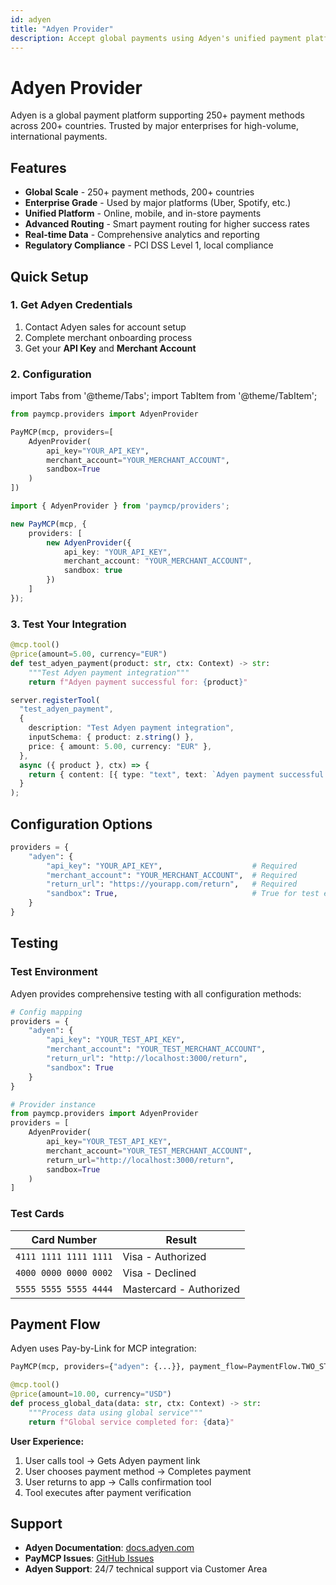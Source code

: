 ```yaml
---
id: adyen
title: "Adyen Provider"
description: Accept global payments using Adyen's unified payment platform
---
```


# Adyen Provider

Adyen is a global payment platform supporting 250+ payment methods across 200+ countries. Trusted by major enterprises for high-volume, international payments.

## Features

- **Global Scale** - 250+ payment methods, 200+ countries
- **Enterprise Grade** - Used by major platforms (Uber, Spotify, etc.)
- **Unified Platform** - Online, mobile, and in-store payments
- **Advanced Routing** - Smart payment routing for higher success rates
- **Real-time Data** - Comprehensive analytics and reporting
- **Regulatory Compliance** - PCI DSS Level 1, local compliance

## Quick Setup

### 1. Get Adyen Credentials

1. Contact Adyen sales for account setup
2. Complete merchant onboarding process
3. Get your **API Key** and **Merchant Account**

### 2. Configuration

import Tabs from '@theme/Tabs';
import TabItem from '@theme/TabItem';

<Tabs>
<TabItem value="python" label="Python">

```python
from paymcp.providers import AdyenProvider

PayMCP(mcp, providers=[
    AdyenProvider(
        api_key="YOUR_API_KEY",
        merchant_account="YOUR_MERCHANT_ACCOUNT",
        sandbox=True
    )
])
```

</TabItem>
<TabItem value="typescript" label="TypeScript">

```typescript
import { AdyenProvider } from 'paymcp/providers';

new PayMCP(mcp, { 
    providers: [
        new AdyenProvider({
            api_key: "YOUR_API_KEY",
            merchant_account: "YOUR_MERCHANT_ACCOUNT",
            sandbox: true
        })
    ] 
});
```

</TabItem>
</Tabs>

### 3. Test Your Integration

<Tabs>
<TabItem value="python" label="Python">

```python
@mcp.tool()
@price(amount=5.00, currency="EUR")
def test_adyen_payment(product: str, ctx: Context) -> str:
    """Test Adyen payment integration"""
    return f"Adyen payment successful for: {product}"
```

</TabItem>
<TabItem value="typescript" label="TypeScript">

```typescript
server.registerTool(
  "test_adyen_payment",
  {
    description: "Test Adyen payment integration",
    inputSchema: { product: z.string() },
    price: { amount: 5.00, currency: "EUR" },
  },
  async ({ product }, ctx) => {
    return { content: [{ type: "text", text: `Adyen payment successful for: ${product}` }] };
  }
);
```

</TabItem>
</Tabs>

## Configuration Options

```python
providers = {
    "adyen": {
        "api_key": "YOUR_API_KEY",                    # Required
        "merchant_account": "YOUR_MERCHANT_ACCOUNT",  # Required  
        "return_url": "https://yourapp.com/return",   # Required
        "sandbox": True,                              # True for test environment
    }
}
```


## Testing

### Test Environment

Adyen provides comprehensive testing with all configuration methods:

```python
# Config mapping
providers = {
    "adyen": {
        "api_key": "YOUR_TEST_API_KEY",
        "merchant_account": "YOUR_TEST_MERCHANT_ACCOUNT",
        "return_url": "http://localhost:3000/return",
        "sandbox": True
    }
}

# Provider instance
from paymcp.providers import AdyenProvider
providers = [
    AdyenProvider(
        api_key="YOUR_TEST_API_KEY",
        merchant_account="YOUR_TEST_MERCHANT_ACCOUNT",
        return_url="http://localhost:3000/return",
        sandbox=True
    )
]
```

### Test Cards

| Card Number | Result |
|-------------|---------|
| `4111 1111 1111 1111` | Visa - Authorized |
| `4000 0000 0000 0002` | Visa - Declined |
| `5555 5555 5555 4444` | Mastercard - Authorized |

## Payment Flow

Adyen uses Pay-by-Link for MCP integration:

```python
PayMCP(mcp, providers={"adyen": {...}}, payment_flow=PaymentFlow.TWO_STEP)

@mcp.tool()
@price(amount=10.00, currency="USD")
def process_global_data(data: str, ctx: Context) -> str:
    """Process data using global service"""
    return f"Global service completed for: {data}"
```

**User Experience:**
1. User calls tool → Gets Adyen payment link
2. User chooses payment method → Completes payment
3. User returns to app → Calls confirmation tool
4. Tool executes after payment verification

## Support

- **Adyen Documentation**: [docs.adyen.com](https://docs.adyen.com)
- **PayMCP Issues**: [GitHub Issues](https://github.com/PayMCP/paymcp/issues)  
- **Adyen Support**: 24/7 technical support via Customer Area

